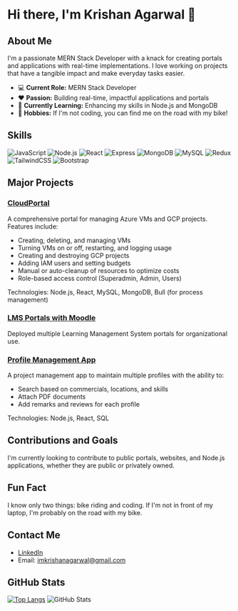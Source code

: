 # Hi there, I'm Krishan Agarwal 👋

## About Me
I'm a passionate MERN Stack Developer with a knack for creating portals and applications with real-time implementations. I love working on projects that have a tangible impact and make everyday tasks easier.

- 💻 **Current Role:** MERN Stack Developer
- ❤️ **Passion:** Building real-time, impactful applications and portals
- 🌱 **Currently Learning:** Enhancing my skills in Node.js and MongoDB
- 🚴 **Hobbies:** If I'm not coding, you can find me on the road with my bike!

## Skills
![JavaScript](https://img.shields.io/badge/JavaScript-ES6+-yellow)
![Node.js](https://img.shields.io/badge/Node.js-JS-green)
![React](https://img.shields.io/badge/React-JS-blue)
![Express](https://img.shields.io/badge/Express-JS-lightgrey)
![MongoDB](https://img.shields.io/badge/MongoDB-Database-brightgreen)
![MySQL](https://img.shields.io/badge/MySQL-Database-orange)
![Redux](https://img.shields.io/badge/Redux-State--Management-purple)
![TailwindCSS](https://img.shields.io/badge/TailwindCSS-Utility--First-blue)
![Bootstrap](https://img.shields.io/badge/Bootstrap-5-blue)

## Major Projects
### [CloudPortal](https://cloud.synergificsoftware.com)
A comprehensive portal for managing Azure VMs and GCP projects. Features include:
- Creating, deleting, and managing VMs
- Turning VMs on or off, restarting, and logging usage
- Creating and destroying GCP projects
- Adding IAM users and setting budgets
- Manual or auto-cleanup of resources to optimize costs
- Role-based access control (Superadmin, Admin, Users)

Technologies: Node.js, React, MySQL, MongoDB, Bull (for process management)

### [LMS Portals with Moodle](https://learn.synergificsoftware.com)
Deployed multiple Learning Management System portals for organizational use.

### [Profile Management App](https://github.com/your-username/profile-management-app)
A project management app to maintain multiple profiles with the ability to:
- Search based on commercials, locations, and skills
- Attach PDF documents
- Add remarks and reviews for each profile

Technologies: Node.js, React, SQL

## Contributions and Goals
I'm currently looking to contribute to public portals, websites, and Node.js applications, whether they are public or privately owned. 

## Fun Fact
I know only two things: bike riding and coding. If I'm not in front of my laptop, I'm probably on the road with my bike.

## Contact Me
- [LinkedIn](https://www.linkedin.com/in/krishanag/)
- Email: [imkrishanagarwal@gmail.com](mailto:imkrishanagarwal@gmail.com)

## GitHub Stats
[![Top Langs](https://github-readme-stats.vercel.app/api/top-langs/?username=imkrishanagarwal)](https://github.com/imkrishanagarwal/github-readme-stats)
![GitHub Stats](https://github-readme-stats.vercel.app/api?username=imkrishanagarwal&show_icons=true)
